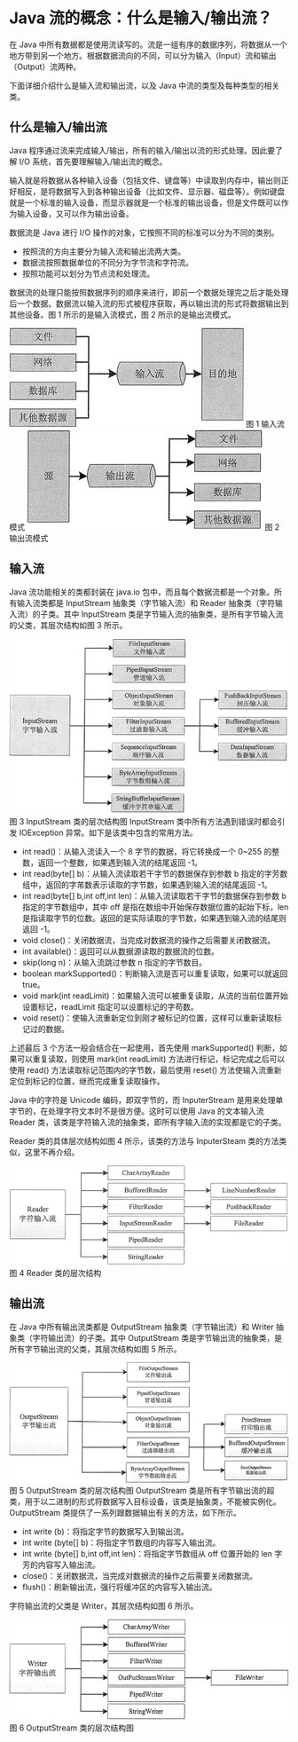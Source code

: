 # Java 流的概念：什么是输入/输出流？

在 Java 中所有数据都是使用流读写的。流是一组有序的数据序列，将数据从一个地方带到另一个地方。根据数据流向的不同，可以分为输入（Input）流和输出（Output）流两种。

下面详细介绍什么是输入流和输出流，以及 Java 中流的类型及每种类型的相关类。

## 什么是输入/输出流

Java 程序通过流来完成输入/输出，所有的输入/输出以流的形式处理。因此要了解 I/O 系统，首先要理解输入/输出流的概念。

输入就是将数据从各种输入设备（包括文件、键盘等）中读取到内存中，输出则正好相反，是将数据写入到各种输出设备（比如文件、显示器、磁盘等）。例如键盘就是一个标准的输入设备，而显示器就是一个标准的输出设备，但是文件既可以作为输入设备，又可以作为输出设备。

数据流是 Java 进行 I/O 操作的对象，它按照不同的标准可以分为不同的类别。

*   按照流的方向主要分为输入流和输出流两大类。
*   数据流按照数据单位的不同分为字节流和字符流。
*   按照功能可以划分为节点流和处理流。

数据流的处理只能按照数据序列的顺序来进行，即前一个数据处理完之后才能处理后一个数据。数据流以输入流的形式被程序获取，再以输出流的形式将数据输出到其他设备。图 1 所示的是输入流模式，图 2 所示的是输出流模式。

![](img/5a8325220b7ad829496c3a2499e6f06b.jpg)
图 1 输入流模式
![](img/ab0755b7b39de711baf4900e98ab5de2.jpg)
图 2 输出流模式

## 输入流

Java 流功能相关的类都封装在 java.io 包中，而且每个数据流都是一个对象。所有输入流类都是 InputStream 抽象类（字节输入流）和 Reader 抽象类（字符输入流）的子类。其中 InputStream 类是字节输入流的抽象类，是所有字节输入流的父类，其层次结构如图 3 所示。

![](img/347440b575237bba8f585523b71588c5.jpg)
图 3 InputStream 类的层次结构图
InputStream 类中所有方法遇到错误时都会引发 IOException 异常。如下是该类中包含的常用方法。

*   int read()：从输入流读入一个 8 字节的数据，将它转换成一个 0~255 的整数，返回一个整数，如果遇到输入流的结尾返回 -1。
*   int read(byte[] b)：从输入流读取若干字节的数据保存到参数 b 指定的字芳数组中，返回的字芾数表示读取的字节数，如果遇到输入流的结尾返回 -1。
*   int read(byte[] b,int off,int len)：从输入流读取若干字节的数据保存到参数 b 指定的字节数组中，其中 off 是指在数组中开始保存数据位置的起始下标，len 是指读取字节的位数。返回的是实际读取的字节数，如果遇到输入流的结尾则返回 -1。
*   void close()：关闭数据流，当完成对数据流的操作之后需要关闭数据流。
*   int available()：返回可以从数据源读取的数据流的位数。
*   skip(long n)：从输入流跳过参数 n 指定的字节数目。
*   boolean markSupported()：判断输入流是否可以重复读取，如果可以就返回 true。
*   void mark(int readLimit)：如果输入流可以被重复读取，从流的当前位置开始设置标记，readLimit 指定可以设置标记的字苟数。
*   void reset()：使输入流重新定位到刚才被标记的位置，这样可以重新读取标记过的数据。

上述最后 3 个方法一般会结合在一起使用，首先使用 markSupported() 判断，如果可以重复读取，则使用 mark(int readLimit) 方法进行标记，标记完成之后可以使用 read() 方法读取标记范围内的字节数，最后使用 reset() 方法使输入流重新定位到标记的位置，继而完成重复读取操作。

Java 中的字符是 Unicode 编码，即双字节的，而 InputerStream 是用来处理单字节的，在处理字符文本时不是很方便。这时可以使用 Java 的文本输入流 Reader 类，该类是字符输入流的抽象类，即所有字输入流的实现都是它的子类。

Reader 类的具体层次结构如图 4 所示，该类的方法与 InputerSteam 类的方法类似，这里不再介绍。

![](img/8fb74845c8a71a850303e146db438d3f.jpg)
图 4 Reader 类的层次结构

## 输出流

在 Java 中所有输出流类都是 OutputStream 抽象类（字节输出流）和 Writer 抽象类（字符输出流）的子类。其中 OutputStream 类是字节输出流的抽象类，是所有字节输出流的父类，其层次结构如图 5 所示。

![](img/fa5f368470e5abdd3ec4ccc9d39c7fe2.jpg)
图 5 OutputStream 类的层次结构图
OutputStream 类是所有字节输出流的超类，用于以二进制的形式将数据写入目标设备，该类是抽象类，不能被实例化。OutputStream 类提供了一系列跟数据输出有关的方法，如下所示。

*   int write (b)：将指定字节的数据写入到输出流。
*   int write (byte[] b)：将指定字节数组的内容写入输出流。
*   int write (byte[] b,int off,int len)：将指定字节数组从 off 位置开始的 len 字芳的内容写入输出流。
*   close()：关闭数据流，当完成对数据流的操作之后需要关闭数据流。
*   flush()：刷新输出流，强行将缓冲区的内容写入输出流。

字符输出流的父类是 Writer，其层次结构如图 6 所示。

![](img/003a1caf4d9a50626da57fafc327976f.jpg)
图 6 OutputStream 类的层次结构图